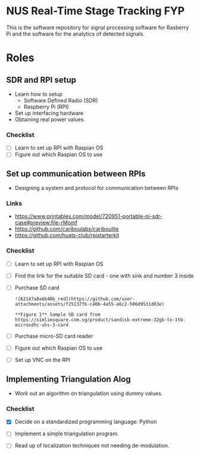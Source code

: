 # NUS Real-Time Stage Tracking FYP

This is the software repository for signal processing software for Rasberry Pi and the software for the analytics of detected signals.

# Roles

## SDR and RPI setup
 - Learn how to setup
   - Software Defined Radio (SDR)
   - Raspberry Pi (RPI)
 - Set up interfacing hardware
 - Obtaining real power values

### Checklist
- [ ] Learn to set up RPI with Raspian OS
- [ ] Figure out which Raspian OS to use

## Set up communication between RPIs

 - Designing a system and protocol for communication between RPIs

### Links
 - https://www.printables.com/model/720951-portable-pi-sdr-case#preview:file-rMomf
 - https://github.com/cariboulabs/cariboulite
 - https://github.com/huats-club/rpistarterkit

### Checklist
 - [ ] Learn to set up RPI with Raspian OS
 - [ ] Find the link for the suitable SD card - one with sink and number 3 inside
 - [ ] Purchase SD card
        
       ![62147a8a6b48b_red](https://github.com/user-attachments/assets/f25137fb-c40b-4a55-a6c2-506d9531d03e)
       
       **Figure 1** Sample SD card from https://simlimsquare.com.sg/product/sandisk-extreme-32gb-to-1tb-microsdhc-uhs-3-card
 - [ ] Purchase micro-SD card reader
 - [ ] Figure out which Raspian OS to use
 - [ ] Set up VNC on the RPI

## Implementing Triangulation Alog

 - Work out an algorithm on triangulation using dummy values.

### Checklist
- [x] Decide on a standardized programming language: Python
- [ ] Implement a simple triangulation program.
- [ ] Read up of localization techniques not needing de-modulation.


